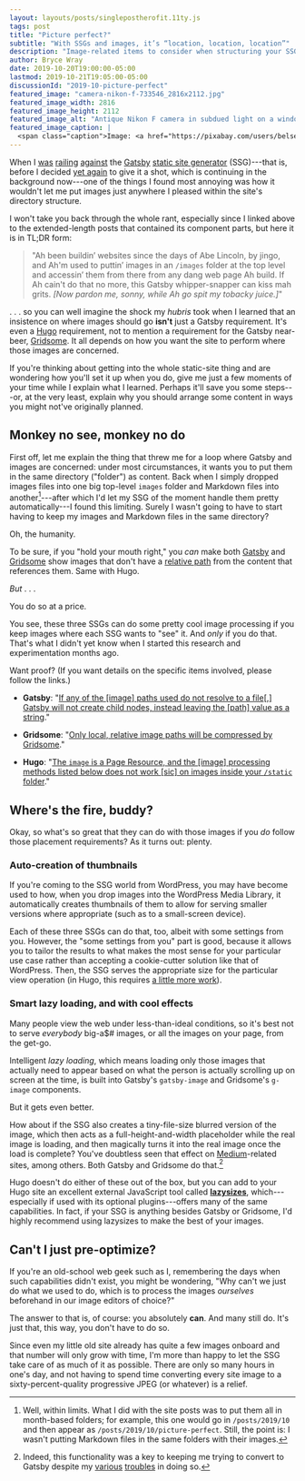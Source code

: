 ```yaml
---
layout: layouts/posts/singlepostherofit.11ty.js
tags: post
title: "Picture perfect?"
subtitle: "With SSGs and images, it’s “location, location, location”"
description: "Image-related items to consider when structuring your SSG-powered site."
author: Bryce Wray
date: 2019-10-20T19:00:00-05:00
lastmod: 2019-10-21T19:05:00-05:00
discussionId: "2019-10-picture-perfect"
featured_image: "camera-nikon-f-733546_2816x2112.jpg"
featured_image_width: 2816
featured_image_height: 2112
featured_image_alt: "Antique Nikon F camera in subdued light on a windowsill"
featured_image_caption: |
  <span class="caption">Image: <a href="https://pixabay.com/users/belseykurns-926746/?utm_source=link-attribution&amp;utm_medium=referral&amp;utm_campaign=image&amp;utm_content=733546">Kelsey Burns</a>; <a href="https://pixabay.com/?utm_source=link-attribution&amp;utm_medium=referral&amp;utm_campaign=image&amp;utm_content=733546">Pixabay</a></span>
---
```


When I [was](/posts/2019/07/why-staying-with-hugo) [railing](/posts/2019/07/lessons-learned) [against](/posts/2019/09/why-left-hugo-eleventy) the [Gatsby](https://www.gatsbyjs.org) [static site generator](https://www.staticgen.com) (SSG)---that is, before I decided [yet again](/posts/2019/10/otoh) to give it a shot, which is continuing in the background now---one of the things I found most annoying was how it wouldn't let me put images just anywhere I pleased within the site's directory structure.

I won't take you back through the whole rant, especially since I linked above to the extended-length posts that contained its component parts, but here it is in TL;DR form:

> "Ah been buildin’ websites since the days of Abe Lincoln, by jingo, and Ah'm used to puttin’ images in an `/images` folder at the top level and accessin’ them from there from any dang web page Ah build. If Ah cain't do that no more, this Gatsby whipper-snapper can kiss mah grits. *[Now pardon me, sonny, while Ah go spit my tobacky juice.]*"

.&nbsp;.&nbsp;. so you can well imagine the shock my *hubris* took when I learned that an insistence on where images should go **isn't** just a Gatsby requirement. It's even a [Hugo](https://gohugo.io) requirement, not to mention a requirement for the Gatsby near-beer, [Gridsome](https://gridsome.org). It all depends on how you want the site to perform where those images are concerned.

If you're thinking about getting into the whole static-site thing and are wondering how you'll set it up when you do, give me just a few moments of your time while I explain what I learned. Perhaps it'll save you some steps---or, at the very least, explain why you should arrange some content in ways you might not've originally planned.

## Monkey no see, monkey no do

First off, let me explain the thing that threw me for a loop where Gatsby and images are concerned: under most circumstances, it wants you to put them in the same directory ("folder") as content. Back when I simply dropped images files into one big top-level `images` folder and Markdown files into another[^dirSet]---after which I'd let my SSG of the moment handle them pretty automatically---I found this limiting. Surely I wasn't going to have to start having to keep my images and Markdown files in the same directory?

[^dirSet]: Well, within limits. What I did with the site posts was to put them all in month-based folders; for example, this one would go in `/posts/2019/10` and then appear as `/posts/2019/10/picture-perfect`. Still, the point is: I wasn't putting Markdown files in the same folders with their images.

Oh, the humanity.

To be sure, if you "hold your mouth right," you *can* make both [Gatsby](https://www.gatsbyjs.org/docs/static-folder/) and [Gridsome](https://gridsome.org/docs/images/) show images that don't have a [relative path](https://www.coffeecup.com/help/articles/absolute-vs-relative-pathslinks/) from the content that references them. Same with Hugo.

*But* .&nbsp;.&nbsp;.

You do so at a price.

You see, these three SSGs can do some pretty cool image processing if you keep images where each SSG wants to "see" it. And *only* if you do that. That's what I didn't yet know when I started this research and experimentation months ago.

Want proof? (If you want details on the specific items involved, please follow the links.)

- **Gatsby**: "[If any of the \[image\] paths used do not resolve to a file\[,\] Gatsby will not create child nodes, instead leaving the \[path\] value as a string](https://www.orangejellyfish.com/blog/a-comprehensive-guide-to-images-in-gatsby/)."

- **Gridsome**: "[Only local, relative image paths will be compressed by Gridsome](https://gridsome.org/docs/images/)."

- **Hugo**: "[The `image` is a Page Resource, and the \[image\] processing methods listed below does not work \[sic\] on images inside your `/static` folder](https://gohugo.io/content-management/image-processing/)." 

## Where's the fire, buddy?

Okay, so what's so great that they can do with those images if you *do* follow those placement requirements? As it turns out: plenty.

### Auto-creation of thumbnails

If you're coming to the SSG world from WordPress, you may have become used to how, when you drop images into the WordPress Media Library, it automatically creates thumbnails of them to allow for serving smaller versions where appropriate (such as to a small-screen device).

Each of these three SSGs can do that, too, albeit with some settings from you. However, the "some settings from you" part is good, because it allows you to tailor the results to what makes the most sense for your particular use case rather than accepting a cookie-cutter solution like that of WordPress. Then, the SSG serves the appropriate size for the particular view operation (in Hugo, this requires [a little more work](https://gohugo.io/content-management/image-processing/#image-processing-examples)).

### Smart lazy loading, and with cool effects

Many people view the web under less-than-ideal conditions, so it's best not to serve *everybody* big-a$# images, or all the images on your page, from the get-go.

Intelligent *lazy loading*, which means loading only those images that actually need to appear based on what the person is actually scrolling up on screen at the time, is built into Gatsby's `gatsby-image` and Gridsome's `g-image` components.

But it gets even better.

How about if the SSG also creates a tiny-file-size blurred version of the image, which then acts as a full-height-and-width placeholder while the real image is loading, and then magically turns it into the real image once the load is complete? You've doubtless seen that effect on [Medium](https://medium.com)-related sites, among others. Both Gatsby and Gridsome do that.[^gatsbyImage]

[^gatsbyImage]: Indeed, this functionality was a key to keeping me trying to convert to Gatsby despite my [various](/posts/2019/07/why-staying-with-hugo) [troubles](/posts/2019/09/why-left-hugo-eleventy) in doing so.

Hugo doesn't do either of these out of the box, but you can add to your Hugo site an excellent external JavaScript tool called [**lazysizes**](https://github.com/aFarkas/lazysizes), which---especially if used with its optional plugins---offers many of the same capabilities. In fact, if your SSG is anything besides Gatsby or Gridsome, I'd highly recommend using lazysizes to make the best of your images.

## Can't I just pre-optimize?

If you're an old-school web geek such as I, remembering the days when such capabilities didn't exist, you might be wondering, "Why can't we just do what we used to do, which is to process the images *ourselves* beforehand in our image editors of choice?"

The answer to that is, of course: you absolutely **can**. And many still do. It's just that, this way, you don't have to do so.

Since even my little old site already has quite a few images onboard and that number will only grow with time, I'm more than happy to let the SSG take care of as much of it as possible. There are only so many hours in one's day, and not having to spend time converting every site image to a sixty-percent-quality progressive JPEG (or whatever) is a relief.
